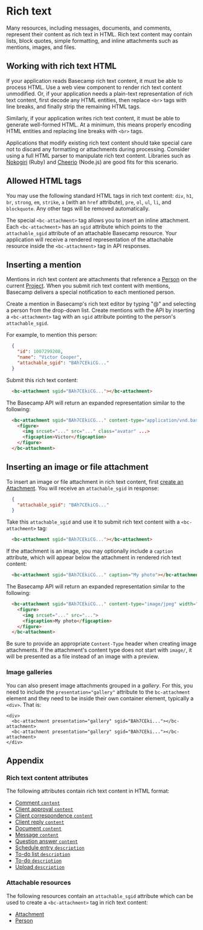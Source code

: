 Rich text
=========

Many resources, including messages, documents, and comments, represent their content as rich text in HTML. Rich text content may contain lists, block quotes, simple formatting, and inline attachments such as mentions, images, and files.


Working with rich text HTML
---------------------------

If your application reads Basecamp rich text content, it must be able to process HTML. Use a web view component to render rich text content unmodified. Or, if your application needs a plain-text representation of rich text content, first decode any HTML entities, then replace `<br>` tags with line breaks, and finally strip the remaining HTML tags.

Similarly, if your application writes rich text content, it must be able to generate well-formed HTML. At a minimum, this means properly encoding HTML entities and replacing line breaks with `<br>` tags.

Applications that modify existing rich text content should take special care not to discard any formatting or attachments during processing. Consider using a full HTML parser to manipulate rich text content. Libraries such as [Nokogiri](http://www.nokogiri.org) (Ruby) and [Cheerio](https://github.com/cheeriojs/cheerio) (Node.js) are good fits for this scenario.


Allowed HTML tags
-----------------

You may use the following standard HTML tags in rich text content: `div`, `h1`, `br`, `strong`, `em`, `strike`, `a` (with an `href` attribute), `pre`, `ol`, `ul`, `li`, and `blockquote`. Any other tags will be removed automatically.

The special `<bc-attachment>` tag allows you to insert an inline attachment. Each `<bc-attachment>` has an `sgid` attribute which points to the `attachable_sgid` attribute of an attachable Basecamp resource. Your application will receive a rendered representation of the attachable resource inside the `<bc-attachment>` tag in API responses.


Inserting a mention
-------------------

Mentions in rich text content are attachments that reference a [Person](people.md) on the current [Project](projects.md). When you submit rich text content with mentions, Basecamp delivers a special notification to each mentioned person.

Create a mention in Basecamp's rich text editor by typing "@" and selecting a person from the drop-down list. Create mentions with the API by inserting a `<bc-attachment>` tag with an `sgid` attribute pointing to the person's `attachable_sgid`.

For example, to mention this person:

```json
  {
    "id": 1007299208,
    "name": "Victor Cooper",
    "attachable_sgid": "BAh7CEkiCG..."
  }
```

Submit this rich text content:

```html
  <bc-attachment sgid="BAh7CEkiCG..."></bc-attachment>
```

The Basecamp API will return an expanded representation similar to the following:

```html
  <bc-attachment sgid="BAh7CEkiCG..." content-type="application/vnd.basecamp.mention">
    <figure>
      <img srcset="..." src="..." class="avatar" ...>
      <figcaption>Victor</figcaption>
    </figure>
  </bc-attachment>
```


Inserting an image or file attachment
-------------------------------------

To insert an image or file attachment in rich text content, first [create an Attachment](attachments.md#create-an-attachment). You will receive an `attachable_sgid` in response:

```json
  {
    "attachable_sgid": "BAh7CEkiCG..."
  }
````

Take this `attachable_sgid` and use it to submit rich text content with a `<bc-attachment>` tag:

```html
  <bc-attachment sgid="BAh7CEkiCG..."></bc-attachment>
```

If the attachment is an image, you may optionally include a `caption` attribute, which will appear below the attachment in rendered rich text content:

```html
  <bc-attachment sgid="BAh7CEkiCG..." caption="My photo"></bc-attachment>
```

The Basecamp API will return an expanded representation similar to the following:

```html
  <bc-attachment sgid="BAh7CEkiCG..." content-type="image/jpeg" width="2560" height="1536" url="..." href="..." filename="my-photo.jpg" caption="My photo">
    <figure>
      <img srcset="..." src="...">
      <figcaption>My photo</figcaption>
    </figure>
  </bc-attachment>
```

Be sure to provide an appropriate `Content-Type` header when creating image attachments. If the attachment's content type does not start with `image/`, it will be presented as a file instead of an image with a preview.

### Image galleries
You can also present image attachments grouped in a _gallery_. For this, you need to include the `presentation="gallery"` attribute to the `bc-attachment` element and they need to be inside their own container element, typically a `<div>`. That is:
```
<div>
  <bc-attachment presentation="gallery" sgid="BAh7CEki..."></bc-attachment>
  <bc-attachment presentation="gallery" sgid="BAh7CEki..."></bc-attachment>
</div>
```

Appendix
--------

### Rich text content attributes

The following attributes contain rich text content in HTML format:

- [Comment `content`](comments.md#get-a-comment)
- [Client approval `content`](client_approvals.md#get-a-client-approval)
- [Client correspondence `content`](client_correspondences.md#get-a-client-correspondence)
- [Client reply `content`](client_replies.md#get-a-client-reply)
- [Document `content`](documents.md#get-a-document)
- [Message `content`](messages.md#get-a-message)
- [Question answer `content`](question_answers.md#get-a-question-answer)
- [Schedule entry `description`](schedule_entries.md#get-a-schedule-entry)
- [To-do list `description`](todolists.md#get-a-to-do-list)
- [To-do `description`](todos.md#get-a-to-do)
- [Upload `description`](uploads.md#get-an-upload)


### Attachable resources

The following resources contain an `attachable_sgid` attribute which can be used to create a `<bc-attachment>` tag in rich text content:

- [Attachment](attachments.md)
- [Person](people.md)
